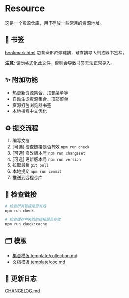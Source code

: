 # Resource

这是一个资源仓库，用于存放一些常用的资源地址。

## 🔖 书签

[bookmark.html](./dist/bookmark.html) 包含全部资源链接，可直接导入浏览器书签栏。

**注意**: 请勿格式化此文件，否则会导致书签无法正常导入。

## ✨ 附加功能

- 热更新资源集合、顶部菜单等
- 自动生成资源集合、顶部菜单
- 资源打包浏览器书签
- 本地搜索中文优化

## ♻️ 提交流程

1. 编写文档
2. [可选] 检查链接是否有效 `npm run check`
3. [可选] 修改版本号 `npm run changeset`
4. [可选] 更新版本号 `npm run version`
5. 拉取最新 `git pull`
6. 本地提交 `npm run commit`
7. 推送到远程仓库

## 🔧 检查链接

```bash
# 检查所有链接是否有效
npm run check

# 检查缓存中失败的链接是否有效
npm run check:cache
```

## 🗂️ 模板

- [集合模板 template/collection.md](./template/collection.md)
- [文档模板 template/doc.md](./template/doc.md)

## 📝 更新日志

[CHANGELOG.md](CHANGELOG.md)